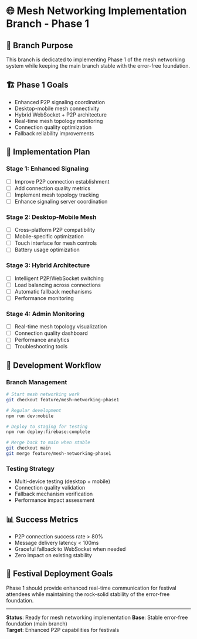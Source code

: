 # 🌐 Mesh Networking Implementation Branch - Phase 1

## 🎯 **Branch Purpose**
This branch is dedicated to implementing Phase 1 of the mesh networking system while keeping the main branch stable with the error-free foundation.

## 🏗️ **Phase 1 Goals**
- Enhanced P2P signaling coordination
- Desktop-mobile mesh connectivity  
- Hybrid WebSocket + P2P architecture
- Real-time mesh topology monitoring
- Connection quality optimization
- Fallback reliability improvements

## 🔧 **Implementation Plan**

### **Stage 1: Enhanced Signaling**
- [ ] Improve P2P connection establishment
- [ ] Add connection quality metrics
- [ ] Implement mesh topology tracking
- [ ] Enhance signaling server coordination

### **Stage 2: Desktop-Mobile Mesh**
- [ ] Cross-platform P2P compatibility
- [ ] Mobile-specific optimization
- [ ] Touch interface for mesh controls
- [ ] Battery usage optimization

### **Stage 3: Hybrid Architecture**  
- [ ] Intelligent P2P/WebSocket switching
- [ ] Load balancing across connections
- [ ] Automatic fallback mechanisms
- [ ] Performance monitoring

### **Stage 4: Admin Monitoring**
- [ ] Real-time mesh topology visualization
- [ ] Connection quality dashboard
- [ ] Performance analytics
- [ ] Troubleshooting tools

## 🚀 **Development Workflow**

### **Branch Management**
```bash
# Start mesh networking work
git checkout feature/mesh-networking-phase1

# Regular development
npm run dev:mobile

# Deploy to staging for testing
npm run deploy:firebase:complete

# Merge back to main when stable
git checkout main
git merge feature/mesh-networking-phase1
```

### **Testing Strategy**
- Multi-device testing (desktop + mobile)
- Connection quality validation
- Fallback mechanism verification
- Performance impact assessment

## 📊 **Success Metrics**
- P2P connection success rate > 80%
- Message delivery latency < 100ms
- Graceful fallback to WebSocket when needed
- Zero impact on existing stability

## 🎪 **Festival Deployment Goals**
Phase 1 should provide enhanced real-time communication for festival attendees while maintaining the rock-solid stability of the error-free foundation.

---
**Status**: Ready for mesh networking implementation
**Base**: Stable error-free foundation (main branch)  
**Target**: Enhanced P2P capabilities for festivals
